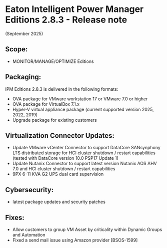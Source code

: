 # Eaton Intelligent Power Manager Editions 2.8.3 - Release note
(September 2025)

## Scope:

* MONITOR/MANAGE/OPTIMIZE Editions

## Packaging:

IPM Editions 2.8.3 is delivered in the following formats:

* OVA package for VMware workstation 17 or VMware 7.0 or higher
* OVA package for VirtualBox 7.1.x
* Hyper-V virtual appliance package (current supported version 2025, 2022, 2019)
* Upgrade package for existing customers

## Virtualization Connector Updates:
* Update VMware vCenter Connector to support DataCore SANsynphony LTS distributed storage for HCI cluster shutdown / restart capabilities (tested with DataCore version 10.0 PSP17 Update 1)
* Update Nutanix Connector to support latest version Nutanix AOS AHV 7.0 and HCI cluster shutdown / restart capabilities
* 9PX 6-11 KVA G2 UPS  dual card supervision

## Cybersecurity:
* latest package updates and security patches

## Fixes:
* Allow customers to group VM Asset by criticality within Dynamic Groups and Automation
* Fixed a send mail issue using Amazon provider \[BSOS-1599\]
